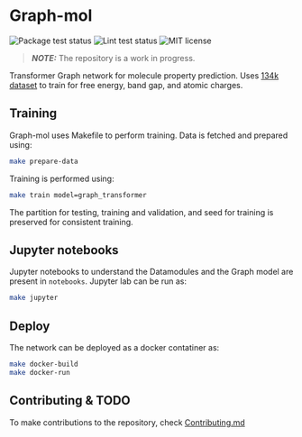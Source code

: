 # Graph-mol

<p align="left">
  <img src="https://github.com/yashasvi-ranawat/Graph-mol/actions/workflows/python-package.yml/badge.svg" alt="Package test status">
  <img src="https://github.com/yashasvi-ranawat/Graph-mol/actions/workflows/lint.yml/badge.svg" alt="Lint test status">
  <img src="https://img.shields.io/badge/license-MIT-blue.svg" alt="MIT license">
</p>

> **_NOTE:_**  The repository is a work in progress.

Transformer Graph network for molecule property prediction. Uses [134k dataset](https://www.nature.com/articles/sdata201422/) to
train for free energy, band gap, and atomic charges.

## Training

Graph-mol uses Makefile to perform training. Data is fetched and prepared using:


```sh
make prepare-data
```

Training is performed using:

```sh
make train model=graph_transformer
```

The partition for testing, training and validation, and seed for training is preserved for consistent training.

## Jupyter notebooks

Jupyter notebooks to understand the Datamodules and the Graph model are present in `notebooks`. Jupyter lab can be run as:

```sh
make jupyter
```

## Deploy

The network can be deployed as a docker contatiner as:

```sh
make docker-build
make docker-run
```

## Contributing & TODO

To make contributions to the repository, check [Contributing.md](https://github.com/yashasvi-ranawat/Graph-mol/blob/master/Contributing.md)
